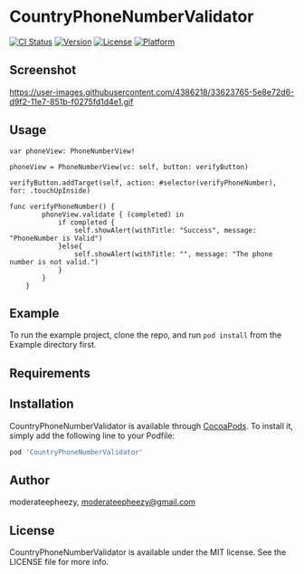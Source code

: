 # CountryPhoneNumberValidator

[![CI Status](http://img.shields.io/travis/moderateepheezy/CountryPhoneNumberValidator.svg?style=flat)](https://travis-ci.org/moderateepheezy/CountryPhoneNumberValidator)
[![Version](https://img.shields.io/cocoapods/v/CountryPhoneNumberValidator.svg?style=flat)](http://cocoapods.org/pods/CountryPhoneNumberValidator)
[![License](https://img.shields.io/cocoapods/l/CountryPhoneNumberValidator.svg?style=flat)](http://cocoapods.org/pods/CountryPhoneNumberValidator)
[![Platform](https://img.shields.io/cocoapods/p/CountryPhoneNumberValidator.svg?style=flat)](http://cocoapods.org/pods/CountryPhoneNumberValidator)

## Screenshot
https://user-images.githubusercontent.com/4386218/33623765-5e8e72d6-d9f2-11e7-851b-f0275fd1d4e1.gif

## Usage
```
var phoneView: PhoneNumberView!

phoneView = PhoneNumberView(vc: self, button: verifyButton)

verifyButton.addTarget(self, action: #selector(verifyPhoneNumber), for: .touchUpInside)

func verifyPhoneNumber() {
        phoneView.validate { (completed) in
            if completed {
                self.showAlert(withTitle: "Success", message: "PhoneNumber is Valid")
            }else{
                self.showAlert(withTitle: "", message: "The phone number is not valid.")
            }
        }
    }
```



## Example

To run the example project, clone the repo, and run `pod install` from the Example directory first.

## Requirements

## Installation

CountryPhoneNumberValidator is available through [CocoaPods](http://cocoapods.org). To install
it, simply add the following line to your Podfile:

```ruby
pod 'CountryPhoneNumberValidator'
```

## Author

moderateepheezy, moderateepheezy@gmail.com

## License

CountryPhoneNumberValidator is available under the MIT license. See the LICENSE file for more info.

